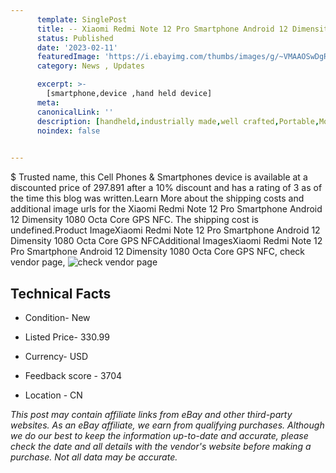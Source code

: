 ```yaml
---
      template: SinglePost
      title: -- Xiaomi Redmi Note 12 Pro Smartphone Android 12 Dimensity 1080 Octa Core GPS NFC
      status: Published
      date: '2023-02-11'
      featuredImage: 'https://i.ebayimg.com/thumbs/images/g/~VMAAOSwDgRjW0Qu/s-l225.jpg'
      category: News , Updates

      excerpt: >-
        [smartphone,device ,hand held device]
      meta:
      canonicalLink: ''
      description: [handheld,industrially made,well crafted,Portable,Mobile,Compact,Convenient,Lightweight,Maneuverable,Man-portable,Miniature,Carriable,Hand-held,Light,Holdable,Transportable,Mobile device,Pocket-sized,On-the-go,Wireless,Cordless,Compact size,Convenient size, smartphone,device ,hand held device]
      noindex: false

        
---
```

$
    Trusted name, this Cell Phones & Smartphones device is available at a discounted price of 297.891 after a 10% discount and has a rating of 3 as of the time this blog was written.Learn More about the shipping costs and additional image urls for the Xiaomi Redmi Note 12 Pro Smartphone Android 12 Dimensity 1080 Octa Core GPS NFC. The shipping cost is undefined.Product ImageXiaomi Redmi Note 12 Pro Smartphone Android 12 Dimensity 1080 Octa Core GPS NFCAdditional ImagesXiaomi Redmi Note 12 Pro Smartphone Android 12 Dimensity 1080 Octa Core GPS NFC, check vendor page, ![check vendor page](https://origin-galleryplus.ebayimg.com/ws/web/285030565395_2_0_1/225x225.jpg,https://origin-galleryplus.ebayimg.com/ws/web/285030565395_3_0_1/225x225.jpg,https://origin-galleryplus.ebayimg.com/ws/web/285030565395_4_0_1/225x225.jpg,https://origin-galleryplus.ebayimg.com/ws/web/285030565395_5_0_1/225x225.jpg,https://origin-galleryplus.ebayimg.com/ws/web/285030565395_6_0_1/225x225.jpg,https://origin-galleryplus.ebayimg.com/ws/web/285030565395_7_0_1/225x225.jpg)
    
    

 ## Technical Facts 



     
      

 - Condition- New 


      

 - Listed Price- 330.99 


      

 - Currency- USD 


      

 - Feedback score - 3704 


      

 - Location - CN 


      
      

 *_This post may contain affiliate links from eBay and other third-party websites. As an eBay affiliate, we earn from qualifying purchases. Although we do our best to keep the information up-to-date and accurate, please check the date and all details with the vendor's website before making a purchase. Not all data may be accurate._*



    
    
    
    
    